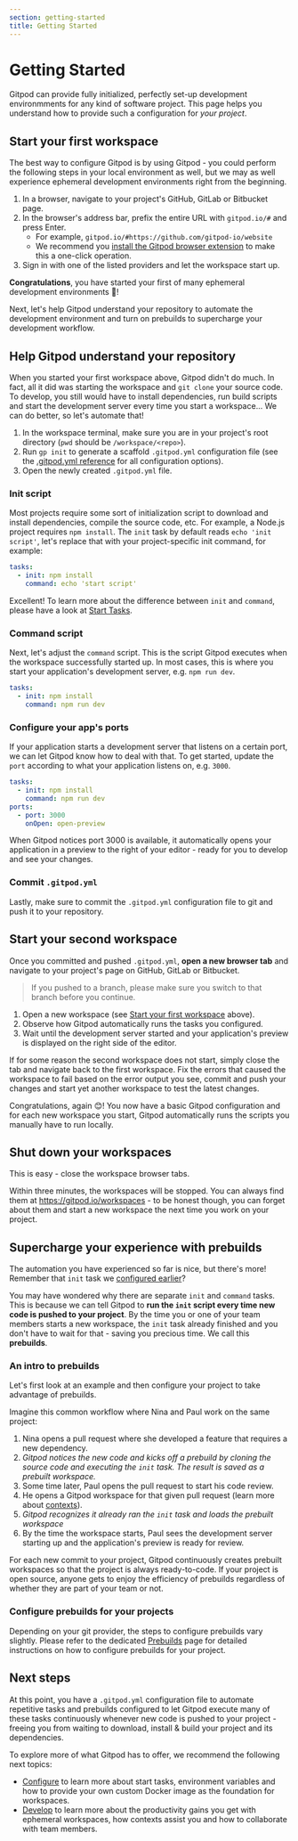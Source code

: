 ```yaml
---
section: getting-started
title: Getting Started
---
```


<script context="module">
  export const prerender = true;
</script>

# Getting Started

Gitpod can provide fully initialized, perfectly set-up development environmments for any kind of software project. This page helps you understand how to provide such a configuration for _your project_.

## Start your first workspace

The best way to configure Gitpod is by using Gitpod - you could perform the following steps in your local environment as well, but we may as well experience ephemeral development environments right from the beginning.

1. In a browser, navigate to your project's GitHub, GitLab or Bitbucket page.
1. In the browser's address bar, prefix the entire URL with `gitpod.io/#` and press Enter.
   - For example, `gitpod.io/#https://github.com/gitpod-io/website`
   - We recommend you [install the Gitpod browser extension](/docs/browser-extension) to make this a one-click operation.
1. Sign in with one of the listed providers and let the workspace start up.

**Congratulations**, you have started your first of many ephemeral development environments 🎉!

Next, let's help Gitpod understand your repository to automate the development environment and turn on prebuilds to supercharge your development workflow.

## Help Gitpod understand your repository

When you started your first workspace above, Gitpod didn't do much. In fact, all it did was starting the workspace and `git clone` your source code.
To develop, you still would have to install dependencies, run build scripts and start the development server every time you start a workspace... We can do better, so let's automate that!

1. In the workspace terminal, make sure you are in your project's root directory (`pwd` should be `/workspace/<repo>`).
1. Run `gp init` to generate a scaffold `.gitpod.yml` configuration file (see the [.gitpod.yml reference](/docs/config-gitpod-file) for all configuration options).
1. Open the newly created `.gitpod.yml` file.

### Init script

Most projects require some sort of initialization script to download and install dependencies, compile the source code, etc. For example, a Node.js project requires `npm install`. The `init` task by default reads `echo 'init script'`, let's replace that with your project-specific init command, for example:

```yaml
tasks:
  - init: npm install
    command: echo 'start script'
```

Excellent! To learn more about the difference between `init` and `command`, please have a look at [Start Tasks](/docs/config-start-tasks).

### Command script

Next, let's adjust the `command` script. This is the script Gitpod executes when the workspace successfully started up. In most cases, this is where you start your application's development server, e.g. `npm run dev`.

```yaml
tasks:
  - init: npm install
    command: npm run dev
```

### Configure your app's ports

If your application starts a development server that listens on a certain port, we can let Gitpod know how to deal with that. To get started, update the `port` according to what your application listens on, e.g. `3000`.

```yaml
tasks:
  - init: npm install
    command: npm run dev
ports:
  - port: 3000
    onOpen: open-preview
```

When Gitpod notices port 3000 is available, it automatically opens your application in a preview to the right of your editor - ready for you to develop and see your changes.

### Commit `.gitpod.yml`

Lastly, make sure to commit the `.gitpod.yml` configuration file to git and push it to your repository.

## Start your second workspace

Once you committed and pushed `.gitpod.yml`, **open a new browser tab** and navigate to your project's page on GitHub, GitLab or Bitbucket.

> If you pushed to a branch, please make sure you switch to that branch before you continue.

1. Open a new workspace (see [Start your first workspace](#start-your-first-workspace) above).
1. Observe how Gitpod automatically runs the tasks you configured.
1. Wait until the development server started and your application's preview is displayed on the right side of the editor.

If for some reason the second workspace does not start, simply close the tab and navigate back to the first workspace. Fix the errors that caused the workspace to fail based on the error output you see, commit and push your changes and start yet another workspace to test the latest changes.

Congratulations, again 😊! You now have a basic Gitpod configuration and for each new workspace you start, Gitpod automatically runs the scripts you manually have to run locally.

## Shut down your workspaces

This is easy - close the workspace browser tabs.

Within three minutes, the workspaces will be stopped. You can always find them at https://gitpod.io/workspaces - to be honest though, you can forget about them and start a new workspace the next time you work on your project.

## Supercharge your experience with prebuilds

The automation you have experienced so far is nice, but there's more! Remember that `init` task we [configured earlier](#init-script)?

You may have wondered why there are separate `init` and `command` tasks. This is because we can tell Gitpod to **run the `init` script every time new code is pushed to your project**. By the time you or one of your team members starts a new workspace, the `init` task already finished and you don't have to wait for that - saving you precious time. We call this **prebuilds**.

### An intro to prebuilds

Let's first look at an example and then configure your project to take advantage of prebuilds.

Imagine this common workflow where Nina and Paul work on the same project:

1. Nina opens a pull request where she developed a feature that requires a new dependency.
1. _Gitpod notices the new code and kicks off a prebuild by cloning the source code and executing the `init` task. The result is saved as a prebuilt workspace._
1. Some time later, Paul opens the pull request to start his code review.
1. He opens a Gitpod workspace for that given pull request (learn more about [contexts](/docs/context-urls)).
1. _Gitpod recognizes it already ran the `init` task and loads the prebuilt workspace_
1. By the time the workspace starts, Paul sees the development server starting up and the application's preview is ready for review.

For each new commit to your project, Gitpod continuously creates prebuilt workspaces so that the project is always ready-to-code. If your project is open source, anyone gets to enjoy the efficiency of prebuilds regardless of whether they are part of your team or not.

### Configure prebuilds for your projects

Depending on your git provider, the steps to configure prebuilds vary slightly. Please refer to the dedicated [Prebuilds](/docs/prebuilds) page for detailed instructions on how to configure prebuilds for your project.

## Next steps

At this point, you have a `.gitpod.yml` configuration file to automate repetitive tasks and prebuilds configured to let Gitpod execute many of these tasks continuously whenever new code is pushed to your project - freeing you from waiting to download, install & build your project and its dependencies.

To explore more of what Gitpod has to offer, we recommend the following next topics:

- [Configure](/docs/configure) to learn more about start tasks, environment variables and how to provide your own custom Docker image as the foundation for workspaces.
- [Develop](/docs/develop) to learn more about the productivity gains you get with ephemeral workspaces, how contexts assist you and how to collaborate with team members.
